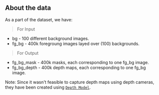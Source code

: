 ## About the data
As a part of the dataset, we have:

> For Input
- bg - 100 different background images.
- fg_bg - 400k foregroung images layed over (100) backgrounds.

> For Output
- fg_bg_mask - 400k masks, each corresponding to one fg_bg image.
- fg_bg_depth - 400k depth maps, each corresponding to one fg_bg image.

Note: Since it wasn't feasible to capture depth maps using depth cameras, they have been created using <a href="https://github.com/ialhashim/DenseDepth/blob/master/DenseDepth.ipynb" target="_blank">`Depth Model`</a>.
